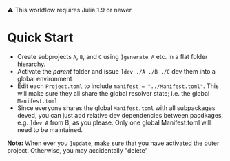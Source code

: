:warning: This workflow requires Julia 1.9 or newer.

# Quick Start

- Create subprojects `A`, `B`, and `C` using `]generate A` etc. in a flat folder hierarchy.
- Activate the *parent* folder and issue `]dev ./A ./B ./C` dev them into a global environment
- Edit each `Project.toml` to include `manifest = "../Manifest.toml"`. This will make sure they all share the global resolver state; i.e. the global `Manifest.toml`
- Since everyone shares the global `Manifest.toml` with all subpackages deved,
  you can just add relative dev dependencies between pacdkages, e.g. `]dev A`
  from B, as you please. Only one global Manifest.toml will need to be
  maintained.

**Note:** When ever you `]update`, make sure that you have activated the outer
project. Otherwise, you may accidentally "delete" 
